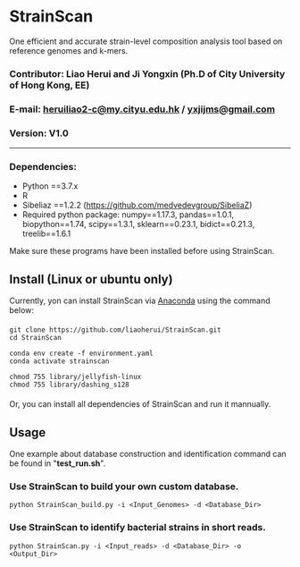 # StrainScan
One efficient and accurate strain-level composition analysis tool based on reference genomes and k-mers.


### Contributor: Liao Herui and Ji Yongxin (Ph.D of City University of Hong Kong, EE)
### E-mail: heruiliao2-c@my.cityu.edu.hk / yxjijms@gmail.com
### Version: V1.0

---------------------------------------------------------------------------
### Dependencies:
* Python ==3.7.x
* R
* Sibeliaz ==1.2.2 (https://github.com/medvedevgroup/SibeliaZ)
* Required python package: numpy==1.17.3, pandas==1.0.1, biopython==1.74, scipy==1.3.1, sklearn==0.23.1, bidict==0.21.3, treelib==1.6.1

Make sure these programs have been installed before using StrainScan. 

## Install (Linux or ubuntu only)

Currently, yon can install StrainScan via [Anaconda](https://anaconda.org/) using the command below:<BR/>
####
`git clone https://github.com/liaoherui/StrainScan.git`<BR/>
`cd StrainScan`<BR/>

`conda env create -f environment.yaml`<BR/>
`conda activate strainscan`<BR/>

`chmod 755 library/jellyfish-linux`<BR/>
`chmod 755 library/dashing_s128`<BR/>
####

Or, you can install all dependencies of StrainScan and run it mannually.


## Usage
One example about database construction and identification command can be found in "<b>test_run.sh</b>".

### Use StrainScan to build your own custom database.<BR/>
  `python StrainScan_build.py -i <Input_Genomes> -d <Database_Dir>`<BR/>

### Use StrainScan to identify bacterial strains in short reads.
  `python StrainScan.py -i <Input_reads> -d <Database_Dir> -o <Output_Dir>`<BR/>

